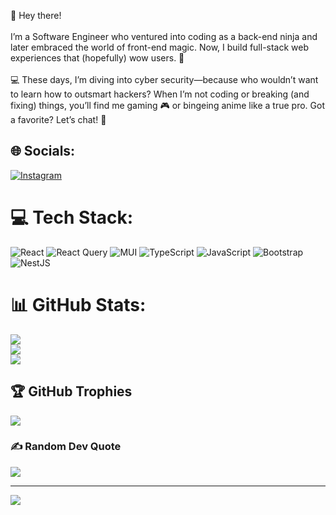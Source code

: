 👋 Hey there!  <br><br>I’m a Software Engineer who ventured into coding as a back-end ninja and later embraced the world of front-end magic. Now, I build full-stack web experiences that (hopefully) wow users. 🌟  <br><br>💻 These days, I’m diving into cyber security—because who wouldn’t want to learn how to outsmart hackers? When I’m not coding or breaking (and fixing) things, you’ll find me gaming 🎮 or bingeing anime like a true pro. Got a favorite? Let’s chat! 🚀  <br>


## 🌐 Socials:
[![Instagram](https://img.shields.io/badge/Instagram-%23E4405F.svg?logo=Instagram&logoColor=white)](https://instagram.com/zafeer.stic) 

# 💻 Tech Stack:
![React](https://img.shields.io/badge/react-%2320232a.svg?style=for-the-badge&logo=react&logoColor=%2361DAFB) ![React Query](https://img.shields.io/badge/-React%20Query-FF4154?style=for-the-badge&logo=react%20query&logoColor=white) ![MUI](https://img.shields.io/badge/MUI-%230081CB.svg?style=for-the-badge&logo=mui&logoColor=white) ![TypeScript](https://img.shields.io/badge/typescript-%23007ACC.svg?style=for-the-badge&logo=typescript&logoColor=white) ![JavaScript](https://img.shields.io/badge/javascript-%23323330.svg?style=for-the-badge&logo=javascript&logoColor=%23F7DF1E) ![Bootstrap](https://img.shields.io/badge/bootstrap-%238511FA.svg?style=for-the-badge&logo=bootstrap&logoColor=white) ![NestJS](https://img.shields.io/badge/nestjs-%23E0234E.svg?style=for-the-badge&logo=nestjs&logoColor=white)
# 📊 GitHub Stats:
![](https://github-readme-stats.vercel.app/api?username=TalhaZafeer&theme=dark&hide_border=false&include_all_commits=false&count_private=false)<br/>
![](https://github-readme-streak-stats.herokuapp.com/?user=TalhaZafeer&theme=dark&hide_border=false)<br/>
![](https://github-readme-stats.vercel.app/api/top-langs/?username=TalhaZafeer&theme=dark&hide_border=false&include_all_commits=false&count_private=false&layout=compact)

## 🏆 GitHub Trophies
![](https://github-profile-trophy.vercel.app/?username=TalhaZafeer&theme=radical&no-frame=true&no-bg=true&margin-w=4)

### ✍️ Random Dev Quote
![](https://quotes-github-readme.vercel.app/api?type=horizontal&theme=radical)

---
[![](https://visitcount.itsvg.in/api?id=TalhaZafeer&icon=0&color=0)](https://visitcount.itsvg.in)
